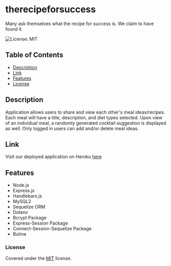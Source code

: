 # therecipeforsuccess
Many ask themselves what the recipe for success is. We claim to have found it.

![License: MIT](https://img.shields.io/badge/License-MIT-yellow.svg)

## Table of Contents

- [Description](#description)
- [Link](#link)
- [Features](#features)
- [License](#license)

## Description

Application allows users to share and view each other's meal ideas/recipes. Each meal will have a title, description, and diet types selected. Upon view of an individual meal, a randomly generated cocktail suggestion is displayed as well. Only logged in users can add and/or delete meal ideas.

## Link

Visit our deployed application on Heroku [here](https://therecipeforsuccess.herokuapp.com/)

## Features

* Node.js
* Express.js
* Handlebars.js
* MySQL2
* Sequelize ORM
* Dotenv
* Bcrypt Package
* Express-Session Package
* Connect-Session-Sequelize Package
* Bulma

### License

Covered under the [MIT](https://choosealicense.com/licenses/mit/) license.